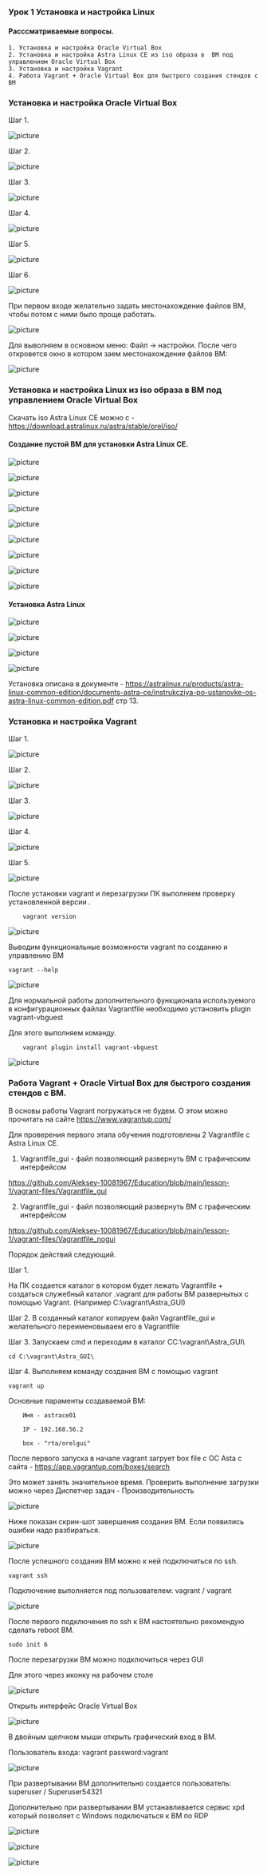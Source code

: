 ### Урок 1 Установка и настройка Linux
#### Расссматриваемые вопросы.

    1. Установка и настройка Oracle Virtual Box 
    2. Установка и настройка Astra Linux CE из iso образа в  ВМ под управлением Oracle Virtual Box
    3. Установка и настройка Vagrant 
    4. Работа Vagrant + Oracle Virtual Box для быстрого создания стендов c ВМ

### Установка и настройка Oracle Virtual Box
Шаг 1.

![picture](pic/oracle_vb_01.png)

Шаг 2.

![picture](pic/oracle_vb_02.png)

Шаг 3.

![picture](pic/oracle_vb_03.png)

Шаг 4.

![picture](pic/oracle_vb_04.png)

Шаг 5.

![picture](pic/oracle_vb_05.png)

Шаг 6.

![picture](pic/oracle_vb_06.png)

При первом входе желательно задать местонахождение файлов ВМ, чтобы потом с ними было проще работать.

![picture](pic/oracle_vb_07.png)

Для выволняем в основном меню: Файл -> настройки. После чего откровется окно в котором заем местонахождение файлов ВМ:  

![picture](pic/oracle_vb_08.png)

### Установка и настройка Linux из iso образа в  ВМ под управлением Oracle Virtual Box

Скачать iso Astra Linux CE можно c - https://download.astralinux.ru/astra/stable/orel/iso/

#### Создание пустой ВМ для установки Astra Linux CE.

![picture](pic/vm_cr_01.png)

![picture](pic/vm_cr_02.png)

![picture](pic/vm_cr_03.png)

![picture](pic/vm_cr_04.png)

![picture](pic/vm_cr_05.png)

![picture](pic/vm_cr_06.png)

![picture](pic/vm_cr_07.png)

![picture](pic/vm_cr_08.png)

![picture](pic/vm_cr_09.png)

#### Установка Astra Linux 

![picture](pic/vm_inst_01.png)

![picture](pic/vm_inst_02.png)

![picture](pic/vm_inst_03.png)

![picture](pic/vm_inst_04.png)

Установка описана в документе - https://astralinux.ru/products/astra-linux-common-edition/documents-astra-ce/instrukcziya-po-ustanovke-os-astra-linux-common-edition.pdf стр 13.

### Установка и настройка Vagrant 
Шаг 1.

![picture](pic/vagrant_01.png)

Шаг 2.

![picture](pic/vagrant_02.png)

Шаг 3.

![picture](pic/vagrant_03.png)

Шаг 4.

![picture](pic/vagrant_04.png)

Шаг 5.

![picture](pic/vagrant_05.png)

После установки vagrant и перезагрузки ПК выполняем проверку установленной версии .

        vagrant version

![picture](pic/vagrant_w_02.png)

Выводим функциональные возможности vagrant по созданию и управлению ВM
    
    vagrant --help
    
![picture](pic/vagrant_w_01.png)

Для нормальной работы дополнительного функционала используемого в конфигурационных файлах Vagrantfile необходимо установить plugin vagrant-vbguest

Для этого выполняем команду.
        
        vagrant plugin install vagrant-vbguest

![picture](pic/vagrant_w_03.png)

### Работа Vagrant + Oracle Virtual Box для быстрого создания стендов c ВМ.

В основы работы Vagrant погружаться не будем. О этом можно прочитать на сайте https://www.vagrantup.com/

Для проверения первого этапа обучения подготовлены 2 Vagrantfile c Astra Linux CE.

1. Vagrantfile_gui - файл позволяющий развернуть ВМ c графическим интерфейсом

https://github.com/Aleksey-10081967/Education/blob/main/lesson-1/vagrant-files/Vagrantfile_gui

2. Vagrantfile_gui - файл позволяющий развернуть ВМ c графическим интерфейсом

https://github.com/Aleksey-10081967/Education/blob/main/lesson-1/vagrant-files/Vagrantfile_nogui

Порядок действий следующий.

Шаг 1.

На ПК создается каталог в котором будет лежать Vagrantfile + создаться служебный каталог .vagrant для работы ВМ развернытых с помощью Vagrant.
(Например С:\vagrant\Astra_GUI\)

Шаг 2. 
В созданный каталог копируем файл Vagrantfile_gui и желательного переименовываем его в Vagrantfile

Шаг 3.
Запускаем cmd и переходим в каталог СС:\vagrant\Astra_GUI\

    cd С:\vagrant\Astra_GUI\
    
Шаг 4.
Выполняем команду создания ВМ с помощью vagrant
    
    vagrant up

Основные параменты создаваемой ВМ:

        Имя - astrace01

        IP - 192.168.56.2

        box - "rta/orelgui"

После первого запуска в начале vagrant загрует box file c ОС Asta c сайта - https://app.vagrantup.com/boxes/search

Это может занять значительное время. Проверить выполнение загрузки можно через Диспетчер задач - Производительность

![picture](pic/vagrant_w_04.png)

Ниже показан скрин-шот завершения создания ВМ. Если появились ошибки надо разбираться.

![picture](pic/vagrant_w_05.png)

После успешного создания ВМ можно к ней подключиться по ssh.
    
    vagrant ssh
    
Подключение выполняется под пользователем:
vagrant / vagrant

![picture](pic/vagrant_w_06.png)

После первого подключения по ssh к ВМ настоятельно рекомендую сделать reboot BM.
    
    sudo init 6

После перезагрузки ВМ можно подключиться через GUI

Для этого через иконку на рабочем столе 

![picture](pic/vagrant_w_08.png)

Открыть интерфейс Oracle Virtual Box

![picture](pic/vagrant_w_09.png)

B двойным щелчком мыши открыть графический вход в ВМ.

Пользователь входа: vagrant password:vagrant

![picture](pic/vagrant_w_10.png)

При развертывании ВМ дополнительно создается пользователь: 
superuser / Superuser54321

Дополнительно при развертывании ВМ устанавливается сервис xpd который позволяет с Windows подключаться к ВМ по RDP

![picture](pic/vagrant_rdp_01.png)

![picture](pic/vagrant_rdp_02.png)

![picture](pic/vagrant_rdp_03.png)







